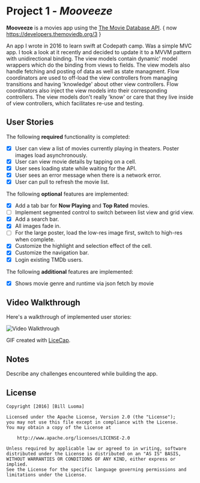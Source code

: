 # Project 1 - *Mooveeze*

**Mooveeze** is a movies app using the [The Movie Database API](http://docs.themoviedb.apiary.io/). { now https://developers.themoviedb.org/3 }

An app I wrote in 2016 to learn swift at Codepath camp. Was a simple MVC app.
I took a look at it recently and decided to update it to a MVVM pattern with unidirectional binding.
The view models contain dynamic' model wrappers which do the binding from views to fields. The view models 
also handle fetching and posting of data as well as state managment. 
Flow coordinators are used to off-load the view controllers from managing transitions
and having 'knowledge' about other view controllers. Flow coordinators also inject
the view models into their corresponding controllers. The view models don't really
'know' or care that they live inside of view controllers, which facilitates re-use and testing.


## User Stories

The following **required** functionality is completed:

- [x] User can view a list of movies currently playing in theaters. Poster images load asynchronously.
- [x] User can view movie details by tapping on a cell.
- [x] User sees loading state while waiting for the API.
- [x] User sees an error message when there is a network error.
- [x] User can pull to refresh the movie list.

The following **optional** features are implemented:

- [x] Add a tab bar for **Now Playing** and **Top Rated** movies.
- [ ] Implement segmented control to switch between list view and grid view.
- [x] Add a search bar.
- [x] All images fade in.
- [ ] For the large poster, load the low-res image first, switch to high-res when complete.
- [x] Customize the highlight and selection effect of the cell.
- [x] Customize the navigation bar.
- [x] Login existing TMDb users.

The following **additional** features are implemented:

- [x] Shows movie genre and runtime via json fetch by movie

## Video Walkthrough

Here's a walkthrough of implemented user stories:

<img src='http://i.imgur.com/link/to/your/gif/file.gif' title='Video Walkthrough' width='' alt='Video Walkthrough' />

GIF created with [LiceCap](http://www.cockos.com/licecap/).

## Notes

Describe any challenges encountered while building the app.


## License

    Copyright [2016] [Bill Luoma]

    Licensed under the Apache License, Version 2.0 (the "License");
    you may not use this file except in compliance with the License.
    You may obtain a copy of the License at

        http://www.apache.org/licenses/LICENSE-2.0

    Unless required by applicable law or agreed to in writing, software
    distributed under the License is distributed on an "AS IS" BASIS,
    WITHOUT WARRANTIES OR CONDITIONS OF ANY KIND, either express or implied.
    See the License for the specific language governing permissions and
    limitations under the License.



